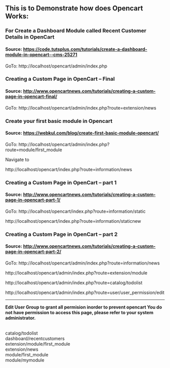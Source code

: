 ## This is to Demonstrate how does Opencart Works:


### For Create a Dashboard Module called Recent Customer Details in OpenCart
#### Source: https://code.tutsplus.com/tutorials/create-a-dashboard-module-in-opencart--cms-25271
GoTo: http://localhost/opencart/admin/index.php


### Creating a Custom Page in OpenCart – Final
#### Source: http://www.opencartnews.com/tutorials/creating-a-custom-page-in-opencart-final/
GoTo: http://localhost/opencart/admin/index.php?route=extension/news


### Create your first basic module in Opencart
#### Source: https://webkul.com/blog/create-first-basic-module-opencart/
GoTo: http://localhost/opencart/admin/index.php?route=module/first_module


Navigate to

http://localhost/opencart/index.php?route=information/news


### Creating a Custom Page in OpenCart – part 1
#### Source: http://www.opencartnews.com/tutorials/creating-a-custom-page-in-opencart-part-1/
GoTo: http://localhost/opencart/index.php?route=information/static

http://localhost/opencart/index.php?route=information/staticnew

### Creating a Custom Page in OpenCart – part 2
#### Source: http://www.opencartnews.com/tutorials/creating-a-custom-page-in-opencart-part-2/
GoTo: http://localhost/opencart/admin/index.php?route=information/news


http://localhost/opencart/admin/index.php?route=extension/module

http://localhost/opencart/admin/index.php?route=catalog/todolist

http://localhost/opencart/admin/index.php?route=user/user_permission/edit

<hr/>
<b><p>Edit User Group to grant all permision inorder to prevent opencart You do 
not have permission to access this page, please refer to your system 
administrator.</b></p>
<br/>
catalog/todolist <br/>
dashboard/recentcustomers <br/>
extension/module/first_module <br/>
extension/news <br/>
module/first_module <br/>
module/mymodule <br/>

